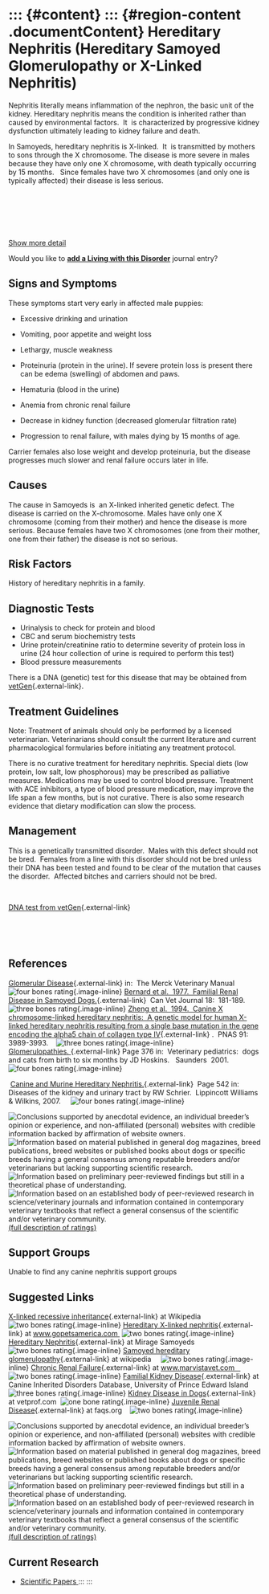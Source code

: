 ::: {#content}
::: {#region-content .documentContent}
Hereditary Nephritis (Hereditary Samoyed Glomerulopathy or X-Linked Nephritis)
==============================================================================

<div>

Nephritis literally means inflammation of the nephron, the basic unit of
the kidney. Hereditary nephritis means the condition is inherited rather
than caused by environmental factors.  It  is characterized by
progressive kidney dysfunction ultimately leading to kidney failure and
death.

In Samoyeds, hereditary nephritis is X-linked.  It  is transmitted by
mothers to sons through the X chromosome. The disease is more severe in
males because they have only one X chromosome, with death typically
occurring by 15 months.   Since females have two X chromosomes (and only
one is typically affected) their disease is less serious.

 

 

 

</div>

<div>

[Show more detail](hereditary-nephritis5a76.html?showlong=1)

</div>

Would you like to **[add a Living with this
Disorder](hereditary-nephritis/addliving_form.html)** journal entry?

Signs and Symptoms
------------------

These symptoms start very early in affected male puppies:    

-   Excessive drinking and urination

-   Vomiting, poor appetite and weight loss

-   Lethargy, muscle weakness

-   Proteinuria (protein in the urine). If severe protein loss is
    present there can be edema (swelling) of abdomen and paws.

-   Hematuria (blood in the urine)

-   Anemia from chronic renal failure

-   Decrease in kidney function (decreased glomerular filtration rate)

-   Progression to renal failure, with males dying by 15 months of age.

Carrier females also lose weight and develop proteinuria, but the
disease progresses much slower and renal failure occurs later in life.

Causes
------

The cause in Samoyeds is  an X-linked inherited genetic defect. The
disease is carried on the X-chromosome. Males have only one X chromosome
(coming from their mother) and hence the disease is more serious.
Because females have two X chromosomes (one from their mother, one from
their father) the disease is not so serious.

Risk Factors
------------

History of hereditary nephritis in a family.

Diagnostic Tests
----------------

-   Urinalysis to check for protein and blood
-   CBC and serum biochemistry tests
-   Urine protein/creatinine ratio to determine severity of protein loss
    in urine (24 hour collection of urine is required to perform this
    test)
-   Blood pressure measurements

There is a DNA (genetic) test for this disease that may be obtained from
[vetGen](http://www.vetgen.com/canine-hereditary-nephritis.html){.external-link}.

Treatment Guidelines
--------------------

Note: Treatment of animals should only be performed by a licensed
veterinarian. Veterinarians should consult the current literature and
current pharmacological formularies before initiating any treatment
protocol.

There is no curative treatment for hereditary nephritis. Special diets
(low protein, low salt, low phosphorous) may be prescribed as palliative
measures. Medications may be used to control blood pressure. Treatment
with ACE inhibitors, a type of blood pressure medication, may improve
the life span a few months, but is not curative. There is also some
research evidence that dietary modification can slow the process.

Management
----------

This is a genetically transmitted disorder.  Males with this defect
should not be bred.  Females from a line with this disorder should not
be bred unless their DNA has been tested and found to be clear of the
mutation that causes the disorder.  Affected bitches and carriers should
not be bred.

 

[DNA test from
vetGen](http://www.vetgen.com/canine-hereditary-nephritis.html){.external-link}

 

 

References
----------

[Glomerular
Disease](http://www.merckvetmanual.com/mvm/urinary_system/noninfectious_diseases_of_the_urinary_system_in_small_animals/glomerular_disease_in_small_animals.html?qt=glomerular%20disease&alt=sh){.external-link}
in:  The Merck Veterinary Manual    ![four bones
rating](images/disorder-images/4-bones.gif/image_preview.png){.image-inline}
[Bernard et al.  1977.  Familial Renal Disease in Samoyed
Dogs.](http://www.ncbi.nlm.nih.gov/pmc/articles/PMC1697612/pdf/canvetj00380-0019.pdf){.external-link} 
Can Vet Journal 18:  181-189.   ![three bones
rating](images/disorder-images/3-bones.gif/image_preview.png){.image-inline}
[Zheng et al.  1994.  Canine X chromosome-linked hereditary nephritis: 
A genetic model for human X-linked hereditary nephritis resulting from a
single base mutation in the gene encoding the alpha5 chain of collagen
type
IV](http://www.ncbi.nlm.nih.gov/pmc/articles/PMC43708/pdf/pnas01131-0521.pdf){.external-link}
.  PNAS 91:  3989-3993.    ![three bones
rating](images/disorder-images/3-bones.gif/image_preview.png){.image-inline}
[Glomerulopathies. ](http://books.google.com/books?id=tlAm5etmJU8C&lpg=PA399&ots=zY6A61oBsI&dq=hereditary%20nephritis%20canine&pg=PA376#v=snippet&q=glomerulopathies%20Samoyed&f=false){.external-link}
Page 376 in:  Veterinary pediatrics:  dogs and cats from birth to six
months by JD Hoskins.   Saunders  2001.   ![four bones
rating](images/disorder-images/4-bones.gif/image_preview.png){.image-inline}

 [Canine and Murine Hereditary
Nephritis.](http://books.google.com/books?id=hghs1uI2rg8C&lpg=PA562&ots=sWo5EkF9yy&dq=hereditary%20nephritis%20canine&pg=PA542#v=snippet&q=canine%20and%20murine%20hereditary%20nephritis&f=false){.external-link} 
Page 542 in: Diseases of the kidney and urinary tract by RW Schrier. 
Lippincott Williams  & Wilkins, 2007.     ![four bones
rating](images/disorder-images/4-bones.gif/image_preview.png){.image-inline}

<div>

![](hereditary-nephritis/bone.gif "Conclusions supported by anecdotal evidence, an individual breeder’s opinion or experience, and non-affiliated (personal) websites with credible information backed by affirmation of website owners.")
![](hereditary-nephritis/2-bones.gif "Information based on material published in general dog magazines, breed publications, breed websites or published books about dogs or specific breeds  having a general consensus among reputable breeders and/or veterinarians but lacking supporting scientific research.")
![](hereditary-nephritis/3-bones.gif "Information based on preliminary peer-reviewed findings but still in a theoretical phase of understanding.")
![](hereditary-nephritis/4-bones.gif "Information based on an established body of peer-reviewed research in science/veterinary journals and information contained in contemporary veterinary textbooks that reflect a general consensus of the scientific and/or veterinary community.")
[(full description of ratings)](ratings-what-do-they-mean.html)

</div>

Support Groups
--------------

Unable to find any canine nephritis support groups

Suggested Links
---------------

[X-linked recessive
inheritance](http://en.wikipedia.org/wiki/X-linked_recessive_inheritance){.external-link}
at Wikipedia  ![two bones
rating](images/disorder-images/2-bones.gif/image_preview.png){.image-inline}
[Hereditary X-linked
nephritis](http://www.gopetsamerica.com/dog-health/x_linked_nephritis.aspx){.external-link}
at www.gopetsamerica.com  ![two bones
rating](images/disorder-images/2-bones.gif/image_preview.png){.image-inline}
    [Hereditary
Nephritis](http://www.mirage-samoyeds.com/kidney.htm){.external-link} at
Mirage Samoyeds    ![two bones
rating](images/disorder-images/2-bones.gif/image_preview.png){.image-inline}
[Samoyed hereditary
glomerulopathy](http://en.wikipedia.org/wiki/Samoyed_hereditary_glomerulopathy){.external-link}
at wikipedia     ![two bones
rating](images/disorder-images/2-bones.gif/image_preview.png){.image-inline}
[Chronic Renal
Failure](http://www.marvistavet.com/kidney-failure.pml){.external-link}
at www.marvistavet.com    ![two bones
rating](images/disorder-images/2-bones.gif/image_preview.png){.image-inline}
[Familial Kidney
Disease](http://cidd.discoveryspace.ca/disorder/familial-kidney-disease.html){.external-link}
at Canine Inherited Disorders Database, University of Prince Edward
Island    ![three bones
rating](images/disorder-images/3-bones.gif/image_preview.png){.image-inline}
[Kidney Disease in
Dogs](http://vetprof.com/clientinfo/KidneyDiseaseInDogs/){.external-link}
at vetprof.com  ![one bone
rating](images/disorder-images/bone.gif/image_preview.png){.image-inline}
[Juvenile Renal
Disease](http://www.faqs.org/faqs/dogs-faq/medical-info/JRD/){.external-link}
at faqs.org    ![two bones
rating](images/disorder-images/2-bones.gif/image_preview.png){.image-inline}

<div>

![](hereditary-nephritis/bone.gif "Conclusions supported by anecdotal evidence, an individual breeder’s opinion or experience, and non-affiliated (personal) websites with credible information backed by affirmation of website owners.")
![](hereditary-nephritis/2-bones.gif "Information based on material published in general dog magazines, breed publications, breed websites or published books about dogs or specific breeds  having a general consensus among reputable breeders and/or veterinarians but lacking supporting scientific research.")
![](hereditary-nephritis/3-bones.gif "Information based on preliminary peer-reviewed findings but still in a theoretical phase of understanding.")
![](hereditary-nephritis/4-bones.gif "Information based on an established body of peer-reviewed research in science/veterinary journals and information contained in contemporary veterinary textbooks that reflect a general consensus of the scientific and/or veterinary community.")
[(full description of ratings)](ratings-what-do-they-mean.html)

</div>

Current Research
----------------

-   [Scientific Papers ](hereditary-nephritis/scientific-papers.html)
:::
:::
